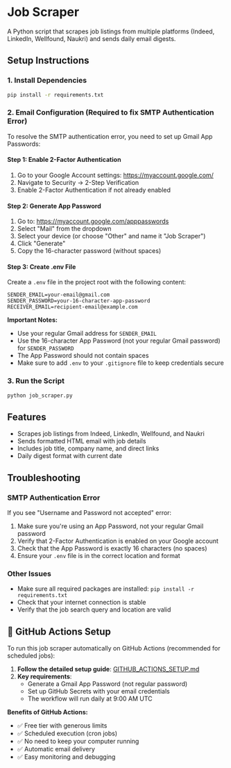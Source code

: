 # Job Scraper

A Python script that scrapes job listings from multiple platforms (Indeed, LinkedIn, Wellfound, Naukri) and sends daily email digests.

## Setup Instructions

### 1. Install Dependencies
```bash
pip install -r requirements.txt
```

### 2. Email Configuration (Required to fix SMTP Authentication Error)

To resolve the SMTP authentication error, you need to set up Gmail App Passwords:

#### Step 1: Enable 2-Factor Authentication
1. Go to your Google Account settings: https://myaccount.google.com/
2. Navigate to Security → 2-Step Verification
3. Enable 2-Factor Authentication if not already enabled

#### Step 2: Generate App Password
1. Go to: https://myaccount.google.com/apppasswords
2. Select "Mail" from the dropdown
3. Select your device (or choose "Other" and name it "Job Scraper")
4. Click "Generate"
5. Copy the 16-character password (without spaces)

#### Step 3: Create .env File
Create a `.env` file in the project root with the following content:

```
SENDER_EMAIL=your-email@gmail.com
SENDER_PASSWORD=your-16-character-app-password
RECEIVER_EMAIL=recipient-email@example.com
```

**Important Notes:**
- Use your regular Gmail address for `SENDER_EMAIL`
- Use the 16-character App Password (not your regular Gmail password) for `SENDER_PASSWORD`
- The App Password should not contain spaces
- Make sure to add `.env` to your `.gitignore` file to keep credentials secure

### 3. Run the Script
```bash
python job_scraper.py
```

## Features
- Scrapes job listings from Indeed, LinkedIn, Wellfound, and Naukri
- Sends formatted HTML email with job details
- Includes job title, company name, and direct links
- Daily digest format with current date

## Troubleshooting

### SMTP Authentication Error
If you see "Username and Password not accepted" error:
1. Make sure you're using an App Password, not your regular Gmail password
2. Verify that 2-Factor Authentication is enabled on your Google account
3. Check that the App Password is exactly 16 characters (no spaces)
4. Ensure your `.env` file is in the correct location and format

### Other Issues
- Make sure all required packages are installed: `pip install -r requirements.txt`
- Check that your internet connection is stable
- Verify that the job search query and location are valid

## 🚀 GitHub Actions Setup

To run this job scraper automatically on GitHub Actions (recommended for scheduled jobs):

1. **Follow the detailed setup guide**: [GITHUB_ACTIONS_SETUP.md](GITHUB_ACTIONS_SETUP.md)
2. **Key requirements**:
   - Generate a Gmail App Password (not regular password)
   - Set up GitHub Secrets with your email credentials
   - The workflow will run daily at 9:00 AM UTC

**Benefits of GitHub Actions:**
- ✅ Free tier with generous limits
- ✅ Scheduled execution (cron jobs)
- ✅ No need to keep your computer running
- ✅ Automatic email delivery
- ✅ Easy monitoring and debugging
